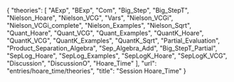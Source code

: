 {
    "theories": [
        "AExp",
        "BExp",
        "Com",
        "Big_Step",
        "Big_StepT",
        "Nielson_Hoare",
        "Nielson_VCG",
        "Vars",
        "Nielson_VCGi",
        "Nielson_VCGi_complete",
        "Nielson_Examples",
        "Nielson_Sqrt",
        "Quant_Hoare",
        "Quant_VCG",
        "Quant_Examples",
        "QuantK_Hoare",
        "QuantK_VCG",
        "QuantK_Examples",
        "QuantK_Sqrt",
        "Partial_Evaluation",
        "Product_Separation_Algebra",
        "Sep_Algebra_Add",
        "Big_StepT_Partial",
        "SepLog_Hoare",
        "SepLog_Examples",
        "SepLogK_Hoare",
        "SepLogK_VCG",
        "Discussion",
        "DiscussionO",
        "Hoare_Time"
    ],
    "url": "entries/hoare_time/theories",
    "title": "Session Hoare_Time"
}